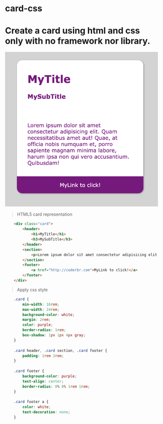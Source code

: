 # card-css
# Create a card using html and css only with no framework nor library.

<img src="img/example.png" alt="My Example Card"/>

>HTML5 card representation

```html
    <div class="card">
        <header>
            <h1>MyTitle</h1>
            <h3>MySubTitle</h3>
        </header>
        <section>
            <p>Lorem ipsum dolor sit amet consectetur adipisicing elit. Quam necessitatibus amet aut! Quae, at officia nobis numquam et, porro sapiente magnam minima labore, harum ipsa non qui vero accusantium. Quibusdam!</p>
        </section>
        <footer>
            <a href="http://coderbr.com">MyLink to click!</a>
        </footer>
    </div>
```

>Apply css style
```css
    .card {
        min-width: 16rem;
        max-width: 24rem;
        background-color: white;
        margin: 2rem;
        color: purple;
        border-radius: 1rem;
        box-shadow: 1px 1px 4px gray;
    }

    .card header, .card section, .card footer {
        padding: 1rem 2rem;
    }

    .card footer {
        background-color: purple;
        text-align: center;
        border-radius: 0% 0% 1rem 1rem;
    }

    .card footer a {
        color: white;
        text-decoration: none;
    }
```

